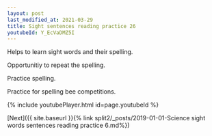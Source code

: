 ```yaml
---
layout: post
last_modified_at: 2021-03-29
title: Sight sentences reading practice 26
youtubeId: Y_EcVaDMZ5I
---
```

 
 
Helps to learn sight words and their spelling.

Opportunitiy to repeat the spelling. 

Practice spelling. 
 
Practice for spelling bee competitions. 
 
{% include youtubePlayer.html id=page.youtubeId %}
 
 

[Next]({{ site.baseurl }}{% link  split2/_posts/2019-01-01-Science sight words sentences reading practice 6.md%})
 
